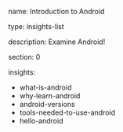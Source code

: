 name: Introduction to Android

type: insights-list

description: Examine Android!

section: 0

insights:
- what-is-android
- why-learn-android	
- android-versions	
- tools-needed-to-use-android	
- hello-android
